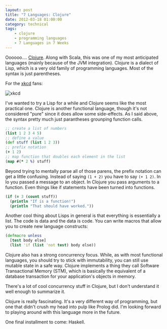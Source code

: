 ```yaml
---
layout: post
title: "7 Languages: Clojure"
date: 2012-03-18 01:00:00
category: technical
tags:
    - clojure
    - programming languages
    - 7 Languages in 7 Weeks
---
```

Oooooo....  [Clojure](http://en.wikipedia.org/wiki/Clojure).  Along with Scala, this was one of my most anticipated languages (mainly because of the JVM integration).  Clojure is a dialect of Lisp, which is a very old family of programming languages.  Most of the syntax is just parentheses.

For the [xkcd](http://xkcd.com/297/) fans:

![xkcd](http://imgs.xkcd.com/comics/lisp_cycles.png)

I've wanted to try a Lisp for a while and Clojure seems like the most practical one.  Clojure is another functional language, though it's not considered "pure" since it does allow some side-effects.  As I said above, the syntax pretty much just parantheses grounping function calls.

```clojure
;; create a list of numbers
(list 1 2 3 4 5)
;; define a value
(def stuff (list 1 2 3))
;; prefix notation
(+ 1 2)
;; map function that doubles each element in the list
(map #(* 2 %) stuff)
```

Beyond trying to mentally parse all of those parens, the prefix notation can get a little confusing.  Instead of saying `(1 + 2)` you have to say `(+ 1 2)`.  In Io you passed a message to an object. In Clojure you pass arguments to a function.  Even things like if statements have been turned into functions.

```clojure
(if (= 3 (count stuff))
  (println "If is a function!")
  (println "That should have worked."))
```

Another cool thing about Lisps in general is that everything is essentially a list.  The code is data and the data is code.  You can write macros that allow you to create new language constructs:

```clojure
(defmacro unless
  [test body else]
  (list 'if (list 'not test) body else))
```

Clojure also has a strong concurrency focus.  While, as with most functional languages, you should try to stick with immutability, you can still use mutable state in a safe way.  Clojure implements a thing they call Software Transactional Memory (STM), which is basically the equivalent of a database transaction for your application's objects in memory.

There's a lot of cool concurrency stuff in Clojure, but I don't understand it well enough to summarize it.

Clojure is really fascinating.  It's a very different way of programming, but one that didn't crush my head into pulp like Prolog did.  I'm looking forward to playing around with this language more in the future.

One final installment to come: Haskell.
